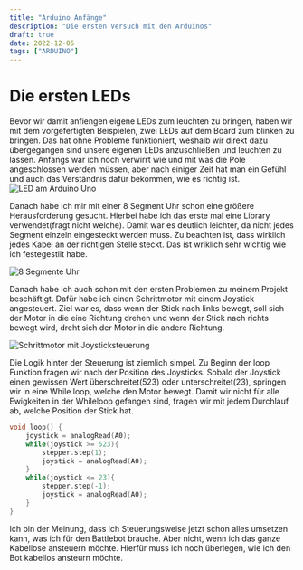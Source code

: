 ```yaml
---
title: "Arduino Anfänge"
description: "Die ersten Versuch mit den Arduinos"
draft: true
date: 2022-12-05
tags: ["ARDUINO"]
---
```


# Die ersten LEDs

Bevor wir damit anfiengen eigene LEDs zum leuchten zu bringen, haben wir mit dem vorgefertigten Beispielen, zwei LEDs auf dem Board zum blinken zu bringen. Das hat ohne Probleme funktioniert, weshalb wir direkt dazu übergegangen sind unsere eigenen LEDs anzuschließen und leuchten zu lassen.
Anfangs war ich noch verwirrt wie und mit was die Pole angeschlossen werden müssen, aber nach einiger Zeit hat man ein Gefühl und auch das Verständnis dafür bekommen, wie es richtig ist.
![LED am Arduino Uno](assets/LED.jpeg)

Danach habe ich mir mit einer 8 Segment Uhr schon eine größere Herausforderung gesucht. Hierbei habe ich das erste mal eine Library verwendet(fragt nicht welche). Damit war es deutlich leichter, da nicht jedes Segment einzeln eingesteckt werden muss.
Zu beachten ist, dass wirklich jedes Kabel an der richtigen Stelle steckt. Das ist wriklich sehr wichtig wie ich festegestllt habe.

![8 Segmente Uhr](assets/Glock.jpeg)

Danach habe ich auch schon mit den ersten Problemen zu meinem Projekt beschäftigt. Dafür habe ich einen Schrittmotor mit einem Joystick angesteuert. Ziel war es, dass wenn der Stick nach links bewegt, soll sich der Motor in die eine Richtung drehen und wenn der Stick nach richts bewegt wird, dreht sich der Motor in die andere Richtung.

![Schrittmotor mit Joysticksteuerung](assets/Controller1.jpeg)

Die Logik hinter der Steuerung ist ziemlich simpel. Zu Beginn der loop Funktion fragen wir nach der Position des Joysticks. Sobald der Joystick einen gewissen Wert überschreitet(523) oder unterschreitet(23), springen wir in eine While loop, welche den Motor bewegt. Damit wir nicht für alle Ewigkeiten in der Whileloop gefangen sind, fragen wir mit jedem Durchlauf ab, welche Position der Stick hat.

```c
void loop() {
    joystick = analogRead(A0);
    while(joystick >= 523){
        stepper.step(1);
        joystick = analogRead(A0);
    }
    while(joystick <= 23){
        stepper.step(-1);
        joystick = analogRead(A0); 
    }
}
```

Ich bin der Meinung, dass ich Steuerungsweise jetzt schon alles umsetzen kann, was ich für den Battlebot brauche. Aber nicht, wenn ich das ganze Kabellose ansteuern möchte. Hierfür muss ich noch überlegen, wie ich den Bot kabellos ansteurn möchte. 